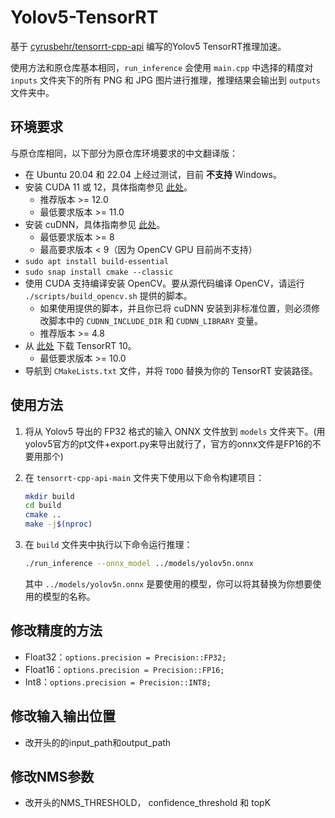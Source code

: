 # Yolov5-TensorRT

基于 [cyrusbehr/tensorrt-cpp-api](https://github.com/cyrusbehr/tensorrt-cpp-api) 编写的Yolov5 TensorRT推理加速。

使用方法和原仓库基本相同，`run_inference` 会使用 `main.cpp` 中选择的精度对 `inputs` 文件夹下的所有 PNG 和 JPG 图片进行推理，推理结果会输出到 `outputs` 文件夹中。

## 环境要求

与原仓库相同，以下部分为原仓库环境要求的中文翻译版：

- 在 Ubuntu 20.04 和 22.04 上经过测试，目前 **不支持** Windows。
- 安装 CUDA 11 或 12，具体指南参见 [此处](https://developer.nvidia.com/cuda-downloads)。
  - 推荐版本 >= 12.0
  - 最低要求版本 >= 11.0
- 安装 cuDNN，具体指南参见 [此处](https://docs.nvidia.com/deeplearning/cudnn/install-guide/index.html#download)。
  - 最低要求版本 >= 8
  - 最高要求版本 < 9（因为 OpenCV GPU 目前尚不支持）
- `sudo apt install build-essential`
- `sudo snap install cmake --classic`
- 使用 CUDA 支持编译安装 OpenCV。要从源代码编译 OpenCV，请运行 `./scripts/build_opencv.sh` 提供的脚本。
  - 如果使用提供的脚本，并且你已将 cuDNN 安装到非标准位置，则必须修改脚本中的 `CUDNN_INCLUDE_DIR` 和 `CUDNN_LIBRARY` 变量。
  - 推荐版本 >= 4.8
- 从 [此处](https://developer.nvidia.com/tensorrt/download/10x) 下载 TensorRT 10。
  - 最低要求版本 >= 10.0
- 导航到 `CMakeLists.txt` 文件，并将 `TODO` 替换为你的 TensorRT 安装路径。

## 使用方法

1. 将从 Yolov5 导出的 FP32 格式的输入 ONNX 文件放到 `models` 文件夹下。(用yolov5官方的pt文件+export.py来导出就行了，官方的onnx文件是FP16的不要用那个)
2. 在 `tensorrt-cpp-api-main` 文件夹下使用以下命令构建项目：

    ```bash
    mkdir build
    cd build
    cmake ..
    make -j$(nproc)
    ```
   
3. 在 `build` 文件夹中执行以下命令运行推理：

    ```bash
    ./run_inference --onnx_model ../models/yolov5n.onnx
    ```

    其中 `../models/yolov5n.onnx` 是要使用的模型，你可以将其替换为你想要使用的模型的名称。

## 修改精度的方法

- Float32：`options.precision = Precision::FP32;`
- Float16：`options.precision = Precision::FP16;`
- Int8：`options.precision = Precision::INT8;`

## 修改输入输出位置

- 改开头的的input_path和output_path

## 修改NMS参数

- 改开头的NMS_THRESHOLD， confidence_threshold 和 topK
